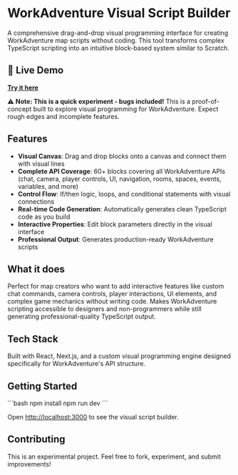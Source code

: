 # WorkAdventure Visual Script Builder

A comprehensive drag-and-drop visual programming interface for creating WorkAdventure map scripts without coding. This tool transforms complex TypeScript scripting into an intuitive block-based system similar to Scratch.

## 🚀 Live Demo

**[Try it here](https://wa-script-builder.vercel.app/)**

⚠️ **Note: This is a quick experiment - bugs included!** This is a proof-of-concept built to explore visual programming for WorkAdventure. Expect rough edges and incomplete features.

## Features

- **Visual Canvas**: Drag and drop blocks onto a canvas and connect them with visual lines
- **Complete API Coverage**: 60+ blocks covering all WorkAdventure APIs (chat, camera, player controls, UI, navigation, rooms, spaces, events, variables, and more)
- **Control Flow**: If/then logic, loops, and conditional statements with visual connections
- **Real-time Code Generation**: Automatically generates clean TypeScript code as you build
- **Interactive Properties**: Edit block parameters directly in the visual interface
- **Professional Output**: Generates production-ready WorkAdventure scripts

## What it does

Perfect for map creators who want to add interactive features like custom chat commands, camera controls, player interactions, UI elements, and complex game mechanics without writing code. Makes WorkAdventure scripting accessible to designers and non-programmers while still generating professional-quality TypeScript output.

## Tech Stack

Built with React, Next.js, and a custom visual programming engine designed specifically for WorkAdventure's API structure.

## Getting Started

\`\`\`bash
npm install
npm run dev
\`\`\`

Open [http://localhost:3000](http://localhost:3000) to see the visual script builder.

## Contributing

This is an experimental project. Feel free to fork, experiment, and submit improvements!
